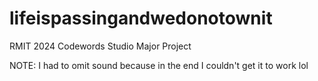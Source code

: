 # lifeispassingandwedonotownit
RMIT 2024 Codewords Studio Major Project

NOTE: I had to omit sound because in the end I couldn't get it to work lol
